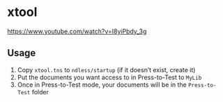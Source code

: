 # xtool

https://www.youtube.com/watch?v=I8yiPbdy_3g

## Usage

1. Copy `xtool.tns` to `ndless/startup` (if it doesn’t exist, create it)
2. Put the documents you want access to in Press-to-Test to `MyLib`
3. Once in Press-to-Test mode, your documents will be in the `Press-to-Test` folder
